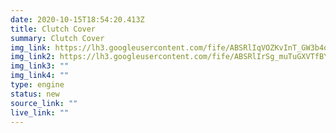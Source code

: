 ```yaml
---
date: 2020-10-15T18:54:20.413Z
title: Clutch Cover
summary: Clutch Cover
img_link: https://lh3.googleusercontent.com/fife/ABSRlIqVOZKvInT_GW3b4dsBL4edKpG1V0KjRhZWjNUHsInuxFGe_Gd-8R0UjORaiSGu4Y6fXkycXcsuH6sEcWeVFeVvZe8VIp_aENevtmaaj98wxPg1e6UQtxB_YFBJeC32KGE1LiQors7upSkLv1k76sFUn09Ahjh3fLkPpT23WYadz5B7M6dJzaXjefxn0r90Fz2FyVjj0tXwMK0CeFe18zFrQ72XLaQNnghx0r74peZvvm0akUmKJ5vtO_fQXHyuPNngX66P2uOdOQToj--8fY1CPR51Q6-C64zr0AF9dibtZjWxPI6SsH1dKMyCL-RvCn13JmGz0p7GnjjMG-X4hVoFTJIX1u-Yf3yAfq_NAEM1cqfN00PdrLaqHkp1V3C4IbAIUsLdaTFPC0tP6tqsMwqn5hpVexRIu2gEb_3BPkl4atvffMFf0-4JLrDAQlKPxDuPXdIC69l2v2KayAlqoJ4XPyeu8PgMyOaLlobOWBQcIZJe5ouu5KKaUfMiow-73OYpXXgXtVGdD0gunO09cM4Pd4gJSIH3ItNoHPr9K1IsDGbQA66iLDI13aXlgs92lTDL8HygkOmwd6UktNYbGvndb26GTsQX5p2Zd1qJKSDaHXdI4InqGjwCiV3qotvNM5CSBMlHYuwiDa2yKvgausdajt50J0bhlb_-BmlK7Rt_dwf8VGFPtQknRTJsevUM8OzrW6lTIhazhNuXGuofh86J0lrfhdj9Wg=w795-h666-ft
img_link2: https://lh3.googleusercontent.com/fife/ABSRlIrSg_muTuGXVTfBYaaVLvJ43oz6gGN65VAncH-CpE8j2XBm7PvK7VDeTaNVwR0R0TDdBtONAizYFo6tvBq6ISDrgGcC_acI0ZUqfbPG5ByPQQI9RmagzvZ8WISXYRflZwrFHmf7t5CxRHdKOdmrnM9uMGtqiuLmSb4oT9rtfzizYJZ6WEE2gfM0xEfGoxraJ2ZjdMWpTaE4o1o65qD_-vUs9UyHROYhy46AJp2MHVlYXEOA9PXlV76fMlXtirheJms0fQ3w6UDuV-KyQs41pDH81q9VDDril3F3o_nwrciZyeJoePOslZ_pm9v3MKnfezUdwKBHi07VUcnG243WVvgrOsDZQ-_yxU-0icPtv09ERLzQ2m80EHGQ_F-cdhHrlAUhApR4w8b3iH8BRWoZu_lueVQXKU2lUHC-UZBlItpHrnl0zyM4DsU30spSXW7j1flfdd4Rg0RnHml0H2eo0IoVF_7eQ6ZmpoXm2RELJIR0KYp0cLHsOnePoZbZKOi-KMObg72DWc7nd5lLYsC4OeG879V8xgHLu7jXfLPS_WcVFKN9MR5EfSn7dCcviCK5kKKYH99VCR8qh4Hx-nq_ZR95ij6msycddUhj3ydyhxfCpo17fvwjhYg6tFsaR1GnHxPduxCzapeRGWycs7iVLKyNA83oZbXg-kIUmxEvC_U1XJGtfjKDEE8B06NUaZD2IwpmZqOrr1hGrUyuEe0zZY3apM7jCdCiAw=w795-h666-ft
img_link3: ""
img_link4: ""
type: engine
status: new
source_link: ""
live_link: ""
---
```

